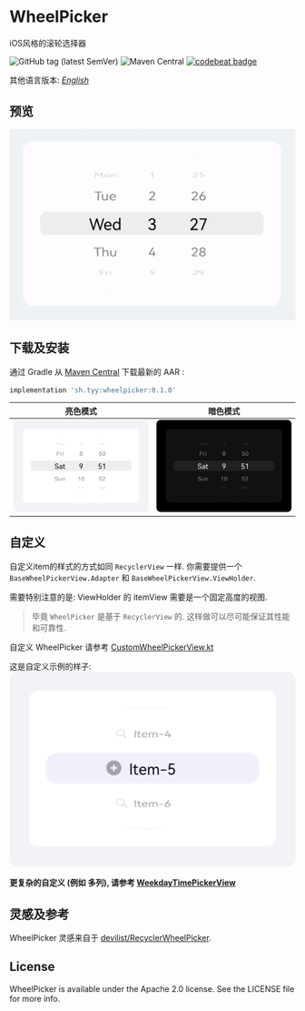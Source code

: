 WheelPicker
===
iOS风格的滚轮选择器

![GitHub tag (latest SemVer)](https://img.shields.io/github/v/tag/ty0x2333/WheelPicker)
![Maven Central](https://img.shields.io/maven-central/v/sh.tyy/wheelpicker)
[![codebeat badge](https://codebeat.co/badges/346d671e-d683-4471-be7d-a3d6f742de86)](https://codebeat.co/projects/github-com-ty0x2333-wheelpicker-master)

其他语言版本: [*English*](README.md)

预览
---
![Preview](resources/preview.gif)

下载及安装
---

通过 Gradle 从 [Maven Central](https://search.maven.org/search?q=g:%20sh.tyy%20a:%20wheelpicker) 下载最新的 AAR :

```gradle
implementation 'sh.tyy:wheelpicker:0.1.0'
```

|亮色模式|暗色模式|
|---|---|
|![Day](resources/day.png)|![Night](resources/night.png)|

自定义
---
自定义item的样式的方式如同 `RecyclerView` 一样.
你需要提供一个 `BaseWheelPickerView.Adapter` 和 `BaseWheelPickerView.ViewHolder`.

需要特别注意的是: ViewHolder 的 itemView 需要是一个固定高度的视图.

> 毕竟 `WheelPicker` 是基于 `RecyclerView` 的. 这样做可以尽可能保证其性能和可靠性.

自定义 WheelPicker 请参考 [CustomWheelPickerView.kt](app/src/main/java/sh/tyy/wheelpicker/example/custom/CustomWheelPickerView.kt)

这是自定义示例的样子:
![Custom](resources/custom.png)

**更复杂的自定义 (例如 多列), 请参考 [WeekdayTimePickerView](WheelPicker/src/main/java/sh/tyy/wheelpicker/WeekdayTimePickerView.kt)**

灵感及参考
---
WheelPicker 灵感来自于 [devilist/RecyclerWheelPicker](https://github.com/devilist/RecyclerWheelPicker).

License
---
WheelPicker is available under the Apache 2.0 license. See the LICENSE file for more info.